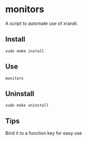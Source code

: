 # monitors
A script to automate use of xrandr.

## Install
`sudo make install`

## Use
`monitors`

## Uninstall
`sudo make uninstall`

## Tips
Bind it to a function key for easy use
